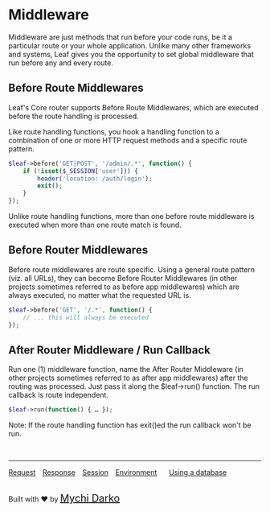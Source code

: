# Middleware
Middleware are just methods that run before your code runs, be it a particular route or your whole application. Unlike many other frameworks and systems, Leaf gives you the opportunity to set global middleware that run before any and every route.

## Before Route Middlewares
Leaf's Core router supports Before Route Middlewares, which are executed before the route handling is processed.

Like route handling functions, you hook a handling function to a combination of one or more HTTP request methods and a specific route pattern.

```php
$leaf->before('GET|POST', '/admin/.*', function() {
    if (!isset($_SESSION['user'])) {
        header('location: /auth/login');
        exit();
    }
});
```
Unlike route handling functions, more than one before route middleware is executed when more than one route match is found.

## Before Router Middlewares
Before route middlewares are route specific. Using a general route pattern (viz. all URLs), they can become Before Router Middlewares (in other projects sometimes referred to as before app middlewares) which are always executed, no matter what the requested URL is.

```php
$leaf->before('GET', '/.*', function() {
    // ... this will always be executed
});
```

## After Router Middleware / Run Callback
Run one (1) middleware function, name the After Router Middleware (in other projects sometimes referred to as after app middlewares) after the routing was processed. Just pass it along the $leaf->run() function. The run callback is route independent.

```php
$leaf->run(function() { … });
```
Note: If the route handling function has exit()ed the run callback won't be run.

<br>
<hr>

<a href="#/2.1http/request" style="margin: 0px">Request</a>
<a href="#/2.1http/response" style="margin: 0px 10px;">Response</a>
<a href="#/2.1http/session" style="margin: 0px; 10px;">Session</a>
<a href="#/2.1environment" style="margin: 0px 10px;">Environment</a>
<a href="#/2.1database" style="margin: 0px 10px;">Using a database</a>

<br>
Built with ❤ by <a href="https://mychi.netlify.com" style="font-size: 20px; color: #111;" target="_blank">Mychi Darko</a>